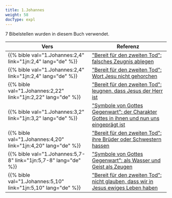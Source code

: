 ```yaml
---
title: 1.Johannes
weight: 58
docType: expl
---
```


7 Bibelstellen wurden in diesem Buch verwendet.

| Vers | Referenz |
|-------|-----------|
| {{% bible val="1.Johannes:2,4" link="1jn:2,4" lang="de" %}} | ["Bereit für den zweiten Tod": falsches Zeugnis ablegen](/expl/content/paradise/the-new-jerusalem#e855) |
| {{% bible val="1.Johannes:2,4" link="1jn:2,4" lang="de" %}} | ["Bereit für den zweiten Tod": Wort Jesu nicht gehorchen](/expl/content/paradise/the-new-jerusalem#e855) |
| {{% bible val="1.Johannes:2,22" link="1jn:2,22" lang="de" %}} | ["Bereit für den zweiten Tod": leugnen, dass Jesus der Herr ist](/expl/content/paradise/the-new-jerusalem#e855) |
| {{% bible val="1.Johannes:3,2" link="1jn:3,2" lang="de" %}} | ["Symbole von Gottes Gegenwart": der Charakter Gottes in ihnen und nun uns eingeprägt ist](/expl/content/paradise/the-new-jerusalem#126e) |
| {{% bible val="1.Johannes:4,20" link="1jn:4,20" lang="de" %}} | ["Bereit für den zweiten Tod": ihre Brüder oder Schwestern hassen](/expl/content/paradise/the-new-jerusalem#e855) |
| {{% bible val="1.Johannes:5,7-8" link="1jn:5,7-8" lang="de" %}} | ["Symbole von Gottes Gegenwart": als Wasser und Geist als Zeugen](/expl/content/paradise/the-new-jerusalem#126e) |
| {{% bible val="1.Johannes:5,10" link="1jn:5,10" lang="de" %}} | ["Bereit für den zweiten Tod": nicht glauben, dass wir in Jesus ewiges Leben haben](/expl/content/paradise/the-new-jerusalem#e855) |
